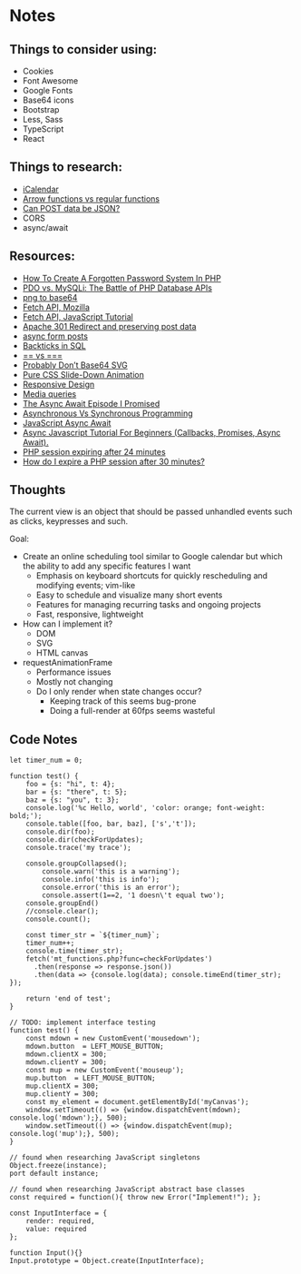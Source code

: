 # Notes

## Things to consider using:

- Cookies
- Font Awesome
- Google Fonts
- Base64 icons
- Bootstrap
- Less, Sass
- TypeScript
- React

## Things to research:

- [iCalendar](https://en.wikipedia.org/wiki/ICalendar)
- [Arrow functions vs regular functions](https://medium.com/swlh/javascript-arrow-functions-vs-regular-functions-5ec4a9076796)
- [Can POST data be JSON?](https://www.geeksforgeeks.org/how-to-receive-json-post-with-php/)
- CORS
- async/await

## Resources:

- [How To Create A Forgotten Password System In PHP](https://www.youtube.com/watch?v=wUkKCMEYj9M)
- [PDO vs. MySQLi: The Battle of PHP Database APIs](https://websitebeaver.com/php-pdo-vs-mysqli)
- [png to base64](https://onlinepngtools.com/convert-png-to-base64)
- [Fetch API, Mozilla](https://developer.mozilla.org/en-US/docs/Web/API/Fetch_API/Using_Fetch)
- [Fetch API, JavaScript Tutorial](https://www.javascripttutorial.net/javascript-fetch-api/)
- [Apache 301 Redirect and preserving post data](https://stackoverflow.com/questions/13628831/apache-301-redirect-and-preserving-post-data)
- [async form posts](https://pqina.nl/blog/async-form-posts-with-a-couple-lines-of-vanilla-javascript/)
- [Backticks in SQL](https://chartio.com/learn/sql-tips/single-double-quote-and-backticks-in-mysql-queries/)
- [== vs ===](https://stackoverflow.com/questions/6003884/how-do-i-check-for-null-values-in-javascript)
- [Probably Don’t Base64 SVG](https://css-tricks.com/probably-dont-base64-svg/)
- [Pure CSS Slide-Down Animation](https://dzone.com/articles/pure-css-slide-down-animation-1)
- [Responsive Design](https://developer.mozilla.org/en-US/docs/Learn/CSS/CSS_layout/Responsive_Design)
- [Media queries](https://www.emailonacid.com/blog/article/email-development/emailology_media_queries_demystified_min-width_and_max-width/)
- [The Async Await Episode I Promised](https://www.youtube.com/watch?v=vn3tm0quoqE)
- [Asynchronous Vs Synchronous Programming](https://www.youtube.com/watch?v=Kpn2ajSa92c)
- [JavaScript Async Await](https://www.youtube.com/watch?v=V_Kr9OSfDeU)
- [Async Javascript Tutorial For Beginners (Callbacks, Promises, Async Await).](https://www.youtube.com/watch?v=_8gHHBlbziw)
- [PHP session expiring after 24 minutes](https://www.reddit.com/r/PHP/comments/zko6e/php_session_expiring_after_24_minutes/)
- [How do I expire a PHP session after 30 minutes?](https://stackoverflow.com/questions/520237/how-do-i-expire-a-php-session-after-30-minutes/1270960#1270960)

## Thoughts

The current view is an object that should be passed unhandled events such as clicks,
keypresses and such.

Goal:

- Create an online scheduling tool similar to Google calendar but which the ability to add any specific features I want
  - Emphasis on keyboard shortcuts for quickly rescheduling and modifying events; vim-like
  - Easy to schedule and visualize many short events
  - Features for managing recurring tasks and ongoing projects
  - Fast, responsive, lightweight
- How can I implement it?
  - DOM
  - SVG
  - HTML canvas
- requestAnimationFrame
  - Performance issues
  - Mostly not changing
  - Do I only render when state changes occur?
    - Keeping track of this seems bug-prone
    - Doing a full-render at 60fps seems wasteful

## Code Notes

```
let timer_num = 0;

function test() {
    foo = {s: "hi", t: 4};
    bar = {s: "there", t: 5};
    baz = {s: "you", t: 3};
    console.log('%c Hello, world', 'color: orange; font-weight: bold;');
    console.table([foo, bar, baz], ['s','t']);
    console.dir(foo);
    console.dir(checkForUpdates);
    console.trace('my trace');

    console.groupCollapsed();
        console.warn('this is a warning');
        console.info('this is info');
        console.error('this is an error');
        console.assert(1==2, '1 doesn\'t equal two');
    console.groupEnd()
    //console.clear();
    console.count();

    const timer_str = `${timer_num}`;
    timer_num++;
    console.time(timer_str);
    fetch('mt_functions.php?func=checkForUpdates')
      .then(response => response.json())
      .then(data => {console.log(data); console.timeEnd(timer_str); });

    return 'end of test';
}

// TODO: implement interface testing
function test() {
    const mdown = new CustomEvent('mousedown');
    mdown.button  = LEFT_MOUSE_BUTTON;
    mdown.clientX = 300;
    mdown.clientY = 300;
    const mup = new CustomEvent('mouseup');
    mup.button  = LEFT_MOUSE_BUTTON;
    mup.clientX = 300;
    mup.clientY = 300;
    const my_element = document.getElementById('myCanvas');
    window.setTimeout(() => {window.dispatchEvent(mdown); console.log('mdown');}, 500);
    window.setTimeout(() => {window.dispatchEvent(mup); console.log('mup');}, 500);
}

// found when researching JavaScript singletons
Object.freeze(instance);
port default instance;

// found when researching JavaScript abstract base classes
const required = function(){ throw new Error("Implement!"); };

const InputInterface = {
    render: required,
    value: required
};

function Input(){}
Input.prototype = Object.create(InputInterface);

```

